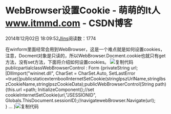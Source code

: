 
# WebBrowser设置Cookie - 萌萌的It人 www.itmmd.com - CSDN博客


2014年12月02日 18:09:52[Jlins](https://me.csdn.net/dyllove98)阅读数：1774


在winform里面经常会用到WebBrowser，这是一个难点就是如何设置cookies，注意，Docment对象是只读的，所以WebBrowser.Docment.cookie也就只有get方法，没有set方法，下面将介绍如何设置cookies。
![复制代码](http://common.cnblogs.com/images/copycode.gif)
publicpartialclassWebBrowserControl : Form
    {privateString url;
        [DllImport("wininet.dll", CharSet = CharSet.Auto, SetLastError =true)]publicstaticexternboolInternetSetCookie(stringlpszUrlName,stringlbszCookieName,stringlpszCookieData);publicWebBrowserControl(String path)
        {this.url =path;
            InitializeComponent();//set cookieInternetSetCookie(url,"JSESSIONID", Globals.ThisDocument.sessionID);//navigatewebBrowser.Navigate(url);  
        }
        ...
}![复制代码](http://common.cnblogs.com/images/copycode.gif)


